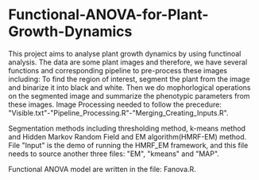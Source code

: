 # Functional-ANOVA-for-Plant-Growth-Dynamics
This project aims to analyse plant growth dynamics by using functinoal analysis. The data are some plant images and therefore, we have several functions and corresponding pipeline to pre-process these images including: To find the region of interest,  segment the plant from the image and binarize it into black and white. Then we do mophorlogical operations on the segmented image and summarize the phenotypic parameters from these images. Image Processing needed to follow the precedure: "Visible.txt"-"Pipeline_Processing.R"-"Merging_Creating_Inputs.R".

Segmentation methods including thresholding method, k-means method and Hidden Markov Random Field and EM algorithm(HMRF-EM) method. File "Input" is the demo of running the HMRF_EM framework, and this file needs to source another three files: "EM", "kmeans" and "MAP".

Functional ANOVA model are written in the file: Fanova.R.
